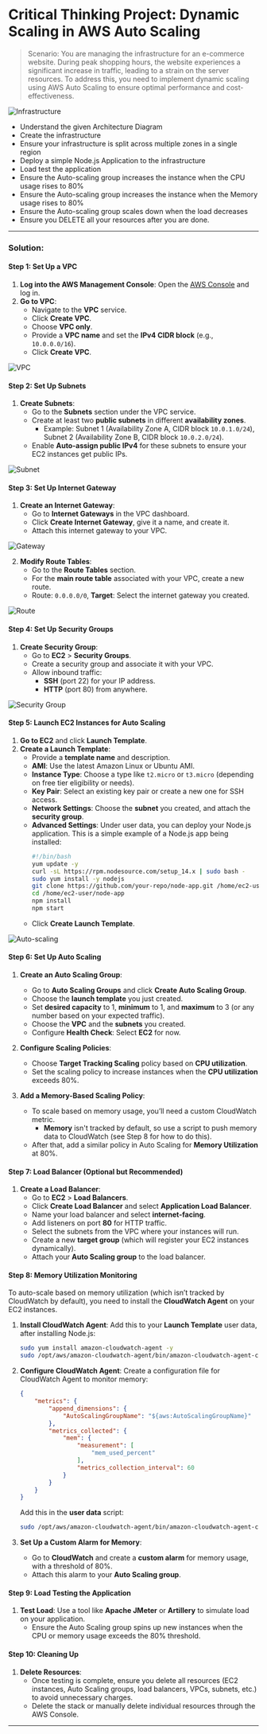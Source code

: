 # Critical Thinking Project: Dynamic Scaling in AWS Auto Scaling

> Scenario: You are managing the infrastructure for an e-commerce website. During peak shopping hours, the website experiences a significant increase in traffic, leading to a strain on the server resources. To address this, you need to implement dynamic scaling using AWS Auto Scaling to ensure optimal performance and cost-effectiveness.

![Infrastructure](infrastructure.png "Infrastructure")

- Understand the given Architecture Diagram
- Create the infrastructure
- Ensure your infrastructure is split across multiple zones in a single region
- Deploy a simple Node.js Application to the infrastructure
- Load test the application
- Ensure the Auto-scaling group increases the instance when the CPU usage rises to 80%
- Ensure the Auto-scaling group increases the instance when the Memory usage rises to 80%
- Ensure the Auto-scaling group scales down when the load decreases
- Ensure you DELETE all your resources after you are done.

---

### Solution:

#### **Step 1: Set Up a VPC**
1. **Log into the AWS Management Console**: Open the [AWS Console](https://aws.amazon.com/console/) and log in.
2. **Go to VPC**:
   - Navigate to the **VPC** service.
   - Click **Create VPC**.
   - Choose **VPC only**.
   - Provide a **VPC name** and set the **IPv4 CIDR block** (e.g., `10.0.0.0/16`).
   - Click **Create VPC**.

![VPC](vpc.png "VPC")
   
#### **Step 2: Set Up Subnets**
1. **Create Subnets**:
   - Go to the **Subnets** section under the VPC service.
   - Create at least two **public subnets** in different **availability zones**.
     - Example: Subnet 1 (Availability Zone A, CIDR block `10.0.1.0/24`), Subnet 2 (Availability Zone B, CIDR block `10.0.2.0/24`).
   - Enable **Auto-assign public IPv4** for these subnets to ensure your EC2 instances get public IPs.

![Subnet](subnet.png "Subnet")

#### **Step 3: Set Up Internet Gateway**
1. **Create an Internet Gateway**:
   - Go to **Internet Gateways** in the VPC dashboard.
   - Click **Create Internet Gateway**, give it a name, and create it.
   - Attach this internet gateway to your VPC.

![Gateway](gateway.png "Gateway")

2. **Modify Route Tables**:
   - Go to the **Route Tables** section.
   - For the **main route table** associated with your VPC, create a new route.
   - Route: `0.0.0.0/0`, **Target**: Select the internet gateway you created.

![Route](route.png "Route")

#### **Step 4: Set Up Security Groups**
1. **Create Security Group**:
   - Go to **EC2** > **Security Groups**.
   - Create a security group and associate it with your VPC.
   - Allow inbound traffic:
     - **SSH** (port 22) for your IP address.
     - **HTTP** (port 80) from anywhere.

![Security Group](security.png "Security Group")

#### **Step 5: Launch EC2 Instances for Auto Scaling**
1. **Go to EC2** and click **Launch Template**.
2. **Create a Launch Template**:
   - Provide a **template name** and description.
   - **AMI**: Use the latest Amazon Linux or Ubuntu AMI.
   - **Instance Type**: Choose a type like `t2.micro` or `t3.micro` (depending on free tier eligibility or needs).
   - **Key Pair**: Select an existing key pair or create a new one for SSH access.
   - **Network Settings**: Choose the **subnet** you created, and attach the **security group**.
   - **Advanced Settings**: Under user data, you can deploy your Node.js application. This is a simple example of a Node.js app being installed:
     ```bash
     #!/bin/bash
     yum update -y
     curl -sL https://rpm.nodesource.com/setup_14.x | sudo bash -
     sudo yum install -y nodejs
     git clone https://github.com/your-repo/node-app.git /home/ec2-user/node-app
     cd /home/ec2-user/node-app
     npm install
     npm start
     ```
   - Click **Create Launch Template**.

![Auto-scaling](auto-scale.png "Auto-scaling")

#### **Step 6: Set Up Auto Scaling**
1. **Create an Auto Scaling Group**:
   - Go to **Auto Scaling Groups** and click **Create Auto Scaling Group**.
   - Choose the **launch template** you just created.
   - Set **desired capacity** to 1, **minimum** to 1, and **maximum** to 3 (or any number based on your expected traffic).
   - Choose the **VPC** and the **subnets** you created.
   - Configure **Health Check**: Select **EC2** for now.
   
2. **Configure Scaling Policies**:
   - Choose **Target Tracking Scaling** policy based on **CPU utilization**.
   - Set the scaling policy to increase instances when the **CPU utilization** exceeds 80%.
   
3. **Add a Memory-Based Scaling Policy**:
   - To scale based on memory usage, you’ll need a custom CloudWatch metric.
     - **Memory** isn't tracked by default, so use a script to push memory data to CloudWatch (see Step 8 for how to do this).
   - After that, add a similar policy in Auto Scaling for **Memory Utilization** at 80%.

#### **Step 7: Load Balancer (Optional but Recommended)**
1. **Create a Load Balancer**:
   - Go to **EC2** > **Load Balancers**.
   - Click **Create Load Balancer** and select **Application Load Balancer**.
   - Name your load balancer and select **internet-facing**.
   - Add listeners on port **80** for HTTP traffic.
   - Select the subnets from the VPC where your instances will run.
   - Create a new **target group** (which will register your EC2 instances dynamically).
   - Attach your **Auto Scaling group** to the load balancer.

#### **Step 8: Memory Utilization Monitoring**
To auto-scale based on memory utilization (which isn’t tracked by CloudWatch by default), you need to install the **CloudWatch Agent** on your EC2 instances.

1. **Install CloudWatch Agent**:
   Add this to your **Launch Template** user data, after installing Node.js:
   ```bash
   sudo yum install amazon-cloudwatch-agent -y
   sudo /opt/aws/amazon-cloudwatch-agent/bin/amazon-cloudwatch-agent-config-wizard
   ```
   
2. **Configure CloudWatch Agent**:
   Create a configuration file for CloudWatch Agent to monitor memory:
   ```json
   {
       "metrics": {
           "append_dimensions": {
               "AutoScalingGroupName": "${aws:AutoScalingGroupName}"
           },
           "metrics_collected": {
               "mem": {
                   "measurement": [
                       "mem_used_percent"
                   ],
                   "metrics_collection_interval": 60
               }
           }
       }
   }
   ```
   Add this in the **user data** script:
   ```bash
   sudo /opt/aws/amazon-cloudwatch-agent/bin/amazon-cloudwatch-agent-ctl -a fetch-config -m ec2 -c file:/home/ec2-user/cloudwatch-config.json -s
   ```

3. **Set Up a Custom Alarm for Memory**:
   - Go to **CloudWatch** and create a **custom alarm** for memory usage, with a threshold of 80%.
   - Attach this alarm to your **Auto Scaling group**.

#### **Step 9: Load Testing the Application**
1. **Test Load**:
   Use a tool like **Apache JMeter** or **Artillery** to simulate load on your application.
   - Ensure the Auto Scaling group spins up new instances when the CPU or memory usage exceeds the 80% threshold.
   
#### **Step 10: Cleaning Up**
1. **Delete Resources**:
   - Once testing is complete, ensure you delete all resources (EC2 instances, Auto Scaling groups, load balancers, VPCs, subnets, etc.) to avoid unnecessary charges.
   - Delete the stack or manually delete individual resources through the AWS Console.

---

